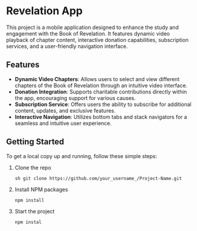 # Revelation App

This project is a mobile application designed to enhance the study and engagement with the Book of Revelation. It features dynamic video playback of chapter content, interactive donation capabilities, subscription services, and a user-friendly navigation interface.

## Features

- **Dynamic Video Chapters**: Allows users to select and view different chapters of the Book of Revelation through an intuitive video interface.
- **Donation Integration**: Supports charitable contributions directly within the app, encouraging support for various causes.
- **Subscription Service**: Offers users the ability to subscribe for additional content, updates, and exclusive features.
- **Interactive Navigation**: Utilizes bottom tabs and stack navigators for a seamless and intuitive user experience.

## Getting Started

To get a local copy up and running, follow these simple steps:

1. Clone the repo

   ```sh git clone https://github.com/your_username_/Project-Name.git```
3. Install NPM packages

   ```npm install```
5. Start the project

   ```npm instal```
